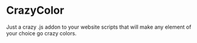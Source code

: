 # CrazyColor
Just a crazy .js addon to your website scripts that will make any element of your choice go crazy colors.
